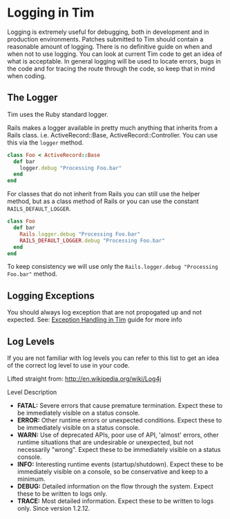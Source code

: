 # Logging in Tim

Logging is extremely useful for debugging, both in development and in production environments.  Patches submitted to Tim should contain a reasonable amount of logging.  There is no definitive guide on when and when not to use logging.  You can look at current Tim code to get an idea of what is acceptable.  In general logging will be used to locate errors, bugs in the code and for tracing the route through the code, so keep that in mind when coding.

## The Logger

Tim uses the Ruby standard logger.

Rails makes a logger available in pretty much anything that inherits from a Rails class.  i.e. ActiveRecord::Base, ActiveRecord::Controller.  You can use this via the `logger` method.

``` ruby
class Foo < ActiveRecord::Base
  def bar
    logger.debug "Processing Foo.bar"
  end
end
```

For classes that do not inherit from Rails you can still use the helper method, but as a class method of Rails or you can use the constant `RAILS_DEFAULT_LOGGER`.  

``` ruby
class Foo
  def bar
    Rails.logger.debug "Processing Foo.bar"
    RAILS_DEFAULT_LOGGER.debug "Processing Foo.bar"
  end
end
```

To keep consistency we will use only the `Rails.logger.debug "Processing Foo.bar"` method.
## Logging Exceptions

You should always log exception that are not propogated up and not expected.  See: [Exception Handling in Tim](https://github.com/aeolus-incubator/tim/wiki/Exception-Handling-in-Tim) guide for more info

## Log Levels

If you are not familiar with log levels you can refer to this list to get an idea of the correct log level to use in your code.

Lifted straight from: http://en.wikipedia.org/wiki/Log4j

Level Description
* **FATAL:**  Severe errors that cause premature termination. Expect these to be immediately visible on a status console.
* **ERROR:**  Other runtime errors or unexpected conditions. Expect these to be immediately visible on a status console.
* **WARN:** Use of deprecated APIs, poor use of API, 'almost' errors, other runtime situations that are undesirable or unexpected, but not necessarily "wrong". Expect these to be immediately visible on a status console.
* **INFO:** Interesting runtime events (startup/shutdown). Expect these to be immediately visible on a console, so be conservative and keep to a minimum.
* **DEBUG:**  Detailed information on the flow through the system. Expect these to be written to logs only.
* **TRACE:**  Most detailed information. Expect these to be written to logs only. Since version 1.2.12.
